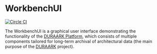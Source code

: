 # WorkbenchUI

[![Circle CI](https://circleci.com/gh/DURAARK/workbench-ui.svg?style=svg)](https://circleci.com/gh/DURAARK/workbench-ui)

The WorkbenchUI is a graphical user interface demonstrating the functionality of the [DURAARK Platform](https://github.com/DURAARK/duraark-platform/), which consists of multiple components tailored for long-term archival of architectural data (the main purpose of the [DURAARK](http://duraark.eu) project).

